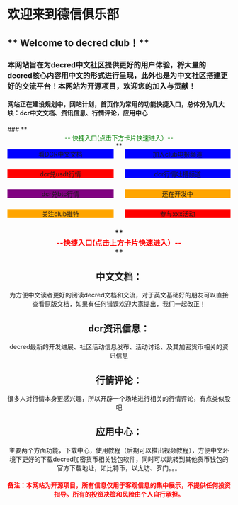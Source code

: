 
# **欢迎来到德信俱乐部**
## ** Welcome to decred club！**

### 本网站旨在为decred中文社区提供更好的用户体验，将大量的decred核心内容用中文的形式进行呈现，此外也是为中文社区搭建更好的交流平台！本网站为开源项目，欢迎您的加入与贡献！


<h4 class="txt2">网站正在建设规划中，网站计划，首页作为常用的功能快捷入口，总体分为几大块：dcr中文文档、资讯信息、行情评论，应用中心</h4>
###  ** <center><font color=#008000>-- 快捷入口(点击下方卡片快速进入）--</font><center>**

<!DOCTYPE html>
<html>
<head>
   <title>网页标题</title>
   <style>
      /* 设置格子的样式 */
      .grid {
        display: grid;
        grid-template-columns: repeat(2, 1fr);
        grid-gap: 25px;
      }

      /* 设置格子的共同样式 */
      .grid-item {
        height: 100%;
        width: 100%;
        text-align: center;
        font-size: 20px;
        color: white;
        cursor: pointer;
        display: flex;
        align-items: center;
        justify-content: center;
        border-radius: 7px; /* 添加圆角效果 */
        box-shadow: 0px 2px 6px rgba(0, 0, 0, 0.3); /* 添加阴影效果 */
      }
      /* 定义风险揭示的颜色的样式 */

      .txt {
        font-size: 10px;
        color: red;
      }

      /* 定义不同格子颜色的样式 */
      .red {
        background-color: blue;
      }

      .blue {
        background-color: blue;
      }

      .green {
        background-color: blue;
      }

      .yellow {
        background-color: blue;
      }

      .purple {
        background-color: purple;
      }

      .orange {
        background-color: orange;
      }
      .red {
        background-color: red;
      }
      /* 设置行情容器的样式 */
      .container {
        width: 100%;
        height: 100%;
      }
   </style>
   <script >
    function joinTelegramGroup() {
    window.location.href = 'https://t.me/decredzh';  // 替换为电报群的URL              }
   </script>
</head>
</head>
<body>
    <div class="grid">
    <div class="grid-item blue" onclick="location.href='Documentation/Introduction/Decred简介/'">
      看DCR中文文档
    </div>
    <div class="grid-item green" onclick="location.href='https://t.me/decredclub'">
      加入club电报频道
    </div>
    <div class="grid-item red" onclick="location.href='news/price/dcr-usdt/'">
      dcr兑usdt行情
    </div>
    <div class="grid-item yellow" onclick="location.href='https://t.me/decredclubzh'">
      dcr行情吐槽频道
    </div>
    <div class="grid-item purple" onclick="location.href='news/price/dcr-btc/'">
      dcr兑btc行情
    </div>
    <div class="grid-item orange" onclick="location.href='another-page.html'">
      还在开发中
    </div>
        <div class="grid-item orange" onclick="location.href='https://twitter.com/decredclub'">
      关注club推特
    </div>
    <div class="grid-item red"  onclick="location.href='another-page.html'">
      参与xxx活动
    </div>
   </div> 
</body>
</html>

###  ** <center><font color=red>--快捷入口(点击上方卡片快速进入）--</font><center>**
## 中文文档：
 为方便中文读者更好的阅读decred文档和交流，对于英文基础好的朋友可以直接查看原版文档，如果有任何错误欢迎大家提出，我们一起改正！
## dcr资讯信息：
 decred最新的开发进展、社区活动信息发布、活动讨论、及其加密货币相关的资讯信息
## 行情评论：
 很多人对行情本身更感兴趣，所以开辟一个场地进行相关的行情评论，有点类似股吧
## 应用中心：
主要两个方面功能，下载中心，使用教程（后期可以推出视频教程），方便中文环境下更好的下载decred加密货币相关钱包软件，同时可以跳转到其他货币钱包的官方下载地址，如比特币，以太坊、罗门。。。

<h4 class="txt1"><font color=red>备注：本网站为开源项目，所有信息仅用于客观信息的集中展示，不提供任何投资指导。所有的投资决策和风险由个人自行承担。</font></h4>

